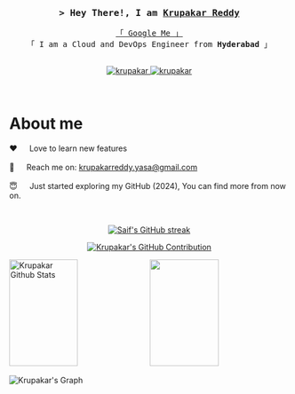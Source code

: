 <!--
<h2 align="center">
  Welcome to Github World!
  <img src="https://media.giphy.com/media/hvRJCLFzcasrR4ia7z/giphy.gif" width="28">
</h2>
-->

<!--
<p align="center">
  <a href="https://github.com/krupakar"><img src="https://readme-typing-svg.herokuapp.com/?lines=Self%20Taught%20Programmer;Front%20End%20Developer;1.5%2B%20years%20of%20coding%20experience;Always%20learning%20new%20things&center=true&width=380&height=45"></a>
</p>

 --> 

<!--<a href="https://komarev.com/ghpvc/?username=krupakar0307">-->
<!--  <img align="right" src="https://komarev.com/ghpvc/?username=krupakar0307&label=Visitors&color=0e75b6&style=flat" alt="Profile visitor" />-->
<!--</a>-->


<!--[![wakatime](https://wakatime.com/badge/user/eebb3dd8-d9b2-40de-9b88-6fd6cac99dbc.svg)](https://wakatime.com/@eebb3dd8-d9b2-40de-9b88-6fd6cac99dbc)-->

<!-- Intro  -->
<h3 align="center">
        <samp>&gt; Hey There!, I am
                <b><a target="_blank" href="https://krupakar.cloud">Krupakar Reddy</a></b>
        </samp>
</h3>


<p align="center"> 
  <samp>
    <a href="https://www.google.com/search?q=krupakar+reddy+linkedin+debuide">「 Google Me 」</a>
    <br>
    「 I am a Cloud and DevOps Engineer from <b>Hyderabad</b> 」
    <br>
    <br>
  </samp>
</p>

<p align="center">
 <a href="https://krupakarreddy-yasa.medium.com/" target="blank">
  <img src="https://img.shields.io/badge/Website-DC143C?style=for-the-badge&logo=medium&logoColor=white" alt="krupakar" />
 </a>
 <a href="https://linkedin.com/in/krupakar-reddy-9147a0231" target="_blank">
  <img src="https://img.shields.io/badge/LinkedIn-0077B5?style=for-the-badge&logo=linkedin&logoColor=white" alt="krupakar"/>
 </a>
 <!-- <a href="https://dev.to/krupakar" target="_blank">
  <img src="https://img.shields.io/badge/dev.to-0A0A0A?style=for-the-badge&logo=dev.to&logoColor=white" alt="krupakar" />
 </a> -->
 <!--<a href="https://twitter.com/_krupakar" target="_blank">-->
 <!-- <img src="https://img.shields.io/badge/Twitter-1DA1F2?style=for-the-badge&logo=twitter&logoColor=white" />-->
 <!--</a>-->
 <!--<a href="https://instagram.com/_krupakar" target="_blank">-->
  <!--<img src="https://img.shields.io/badge/Instagram-fe4164?style=for-the-badge&logo=instagram&logoColor=white" alt="krupakar" />-->
 <!--</a> -->
 <!--<a href="https://facebook.com/krupakar.dev" target="_blank">-->
 <!-- <img src="https://img.shields.io/badge/Facebook-20BEFF?&style=for-the-badge&logo=facebook&logoColor=white" alt="krupakar"  />-->
 <!-- </a> -->
</p>
<br />

<!-- About Section -->
 # About me
 
<p>
 <!--<img align="right" width="350" src="/assets/programmer.gif" alt="Coding gif" />-->
  
 <!--✌️ &emsp; Enjoy to do debugging, programming and sharing knowledge <br/><br/>-->
 ❤️ &emsp; Love to learn new features<br/><br/>
 📧 &emsp; Reach me on: krupakarreddy.yasa@gmail.com<br/><br/>
 😇️ &emsp; Just started exploring my GitHub (2024), You can find more from now on.

</p>

<br/>
<!--<br/>-->
<!--<br/>-->

<!--## Use To Code-->

<!--![Javascript](https://img.shields.io/badge/Javascript-F0DB4F?style=for-the-badge&labelColor=black&logo=javascript&logoColor=F0DB4F)-->
<!--![Typescript](https://img.shields.io/badge/Typescript-007acc?style=for-the-badge&labelColor=black&logo=typescript&logoColor=007acc)-->
<!--![React](https://img.shields.io/badge/-React-61DBFB?style=for-the-badge&labelColor=black&logo=react&logoColor=61DBFB)-->
<!--![React Native](https://img.shields.io/badge/React_Native-20232A?style=for-the-badge&logo=react&logoColor=61DAFB)-->
<!--![Next.js](https://img.shields.io/badge/next.js-000000?style=for-the-badge&logo=nextdotjs&logoColor=white)-->
<!--![Nodejs](https://img.shields.io/badge/Nodejs-3C873A?style=for-the-badge&labelColor=black&logo=node.js&logoColor=3C873A)-->
<!--![Express.js](https://img.shields.io/badge/Express.js-000000?style=for-the-badge&logo=express&logoColor=white)-->
<!--![MongoDB](https://img.shields.io/badge/MongoDB-4EA94B?style=for-the-badge&logo=mongodb&logoColor=white)-->
<!--![HTML](https://img.shields.io/badge/HTML5-E34F26?style=for-the-badge&logo=html5&logoColor=white)-->
<!--![CSS3](https://img.shields.io/badge/CSS3-1572B6?style=for-the-badge&logo=css3&logoColor=white)-->
<!--![SASS Badge](https://img.shields.io/badge/Sass-CC6699?style=for-the-badge&logo=sass&logoColor=white)-->
<!--![Ant-Design](https://img.shields.io/badge/AntDesign-0170FE?style=for-the-badge&logo=antdesign&logoColor=white)-->
<!--![Tailwind](https://img.shields.io/badge/Tailwind_CSS-092749?style=for-the-badge&logo=tailwindcss&logoColor=06B6D4&labelColor=000000)-->
<!--![Bootstrap](https://img.shields.io/badge/Bootstrap-563D7C?style=for-the-badge&logo=bootstrap&logoColor=white)-->
<!--![Strapi](https://img.shields.io/badge/strapi-2E7EEA?style=for-the-badge&logo=strapi&logoColor=white)-->
<!--![Markdown](https://img.shields.io/badge/Markdown-000000?style=for-the-badge&logo=markdown&logoColor=white)-->
<!--![Redux](https://img.shields.io/badge/Redux-593D88?style=for-the-badge&logo=redux&logoColor=white)-->
<!--![React Query](https://img.shields.io/badge/-React_Query-FF4154?style=for-the-badge&logo=react%20query&logoColor=white)-->
<!--![VSCode](https://img.shields.io/badge/Visual_Studio-0078d7?style=for-the-badge&logo=visual%20studio&logoColor=white)-->
<!--![Git](https://img.shields.io/badge/Git-F05032?style=for-the-badge&logo=git&logoColor=white)-->

<!--<br/>-->

<!--## Top Open Source --->
<!--[![iTasks](https://github-readme-stats.vercel.app/api/pin/?username=krupakar&repo=itasks&border_color=7F3FBF&bg_color=0D1117&title_color=C9D1D9&text_color=8B949E&icon_color=7F3FBF)](https://github.com/krupakar/itasks)-->
<!--[![urFolio](https://github-readme-stats.vercel.app/api/pin/?username=krupakar&repo=urfolio&border_color=7F3FBF&bg_color=0D1117&title_color=C9D1D9&text_color=8B949E&icon_color=7F3FBF)](https://github.com/krupakar/urfolio)-->
<!--[![Web Projects](https://github-readme-stats.vercel.app/api/pin/?username=krupakar&repo=web-projects&border_color=7F3FBF&bg_color=0D1117&title_color=C9D1D9&text_color=8B949E&icon_color=7F3FBF)](https://github.com/krupakar/web-projects)-->
<!--[![Al Siam Readme](https://github-readme-stats.vercel.app/api/pin/?username=krupakar&repo=krupakar&border_color=7F3FBF&bg_color=0D1117&title_color=C9D1D9&text_color=8B949E&icon_color=7F3FBF)](https://github.com/krupakar/krupakar)-->

<!--<p align="left">-->
<!--  <a href="https://github.com/krupakar0307?tab=repositories" target="_blank"><img alt="All Repositories" title="All Repositories" src="https://img.shields.io/badge/-All%20Repos-2962FF?style=for-the-badge&logo=koding&logoColor=white"/></a>-->
<!--</p>-->

<!--<br/>-->
<!--<hr/>-->
<!--<br/>-->

<p align="center">
  <a href="https://github.com/krupakar0307">
    <img src="https://github-readme-streak-stats.herokuapp.com/?user=krupakar0307&theme=radical&border=7F3FBF&background=0D1117" alt="Saif's GitHub streak"/>
  </a>
</p>

<p align="center">
  <a href="https://github.com/krupakar037">
    <img src="https://github-profile-summary-cards.vercel.app/api/cards/profile-details?username=krupakar0307&theme=radical" alt="Krupakar's GitHub Contribution"/>
  </a>
</p>

<a> 
    <a href="https://github.com/krupakar0307"><img alt="Krupakar Github Stats" src="https://denvercoder1-github-readme-stats.vercel.app/api?username=krupakar0307&show_icons=true&count_private=true&theme=react&border_color=7F3FBF&bg_color=0D1117&title_color=F85D7F&icon_color=F8D866" height="192px" width="49.5%"/></a>
  <a href="https://github.com/krupakar0307"><img alt=" " src="https://denvercoder1-github-readme-stats.vercel.app/api/top-langs/?username=krupakar0307&langs_count=8&layout=compact&theme=react&border_color=7F3FBF&bg_color=0D1117&title_color=F85D7F&icon_color=F8D866" height="192px" width="49.5%"/></a>
  <br/>
</a>


![Krupakar's Graph](https://github-readme-activity-graph.vercel.app/graph?username=krupakar0307&custom_title=Krupakar's%20%20GitHub%20Activity%20Graph&bg_color=0D1117&color=7F3FBF&line=7F3FBF&point=7F3FBF&area_color=FFFFFF&title_color=FFFFFF&area=true)
